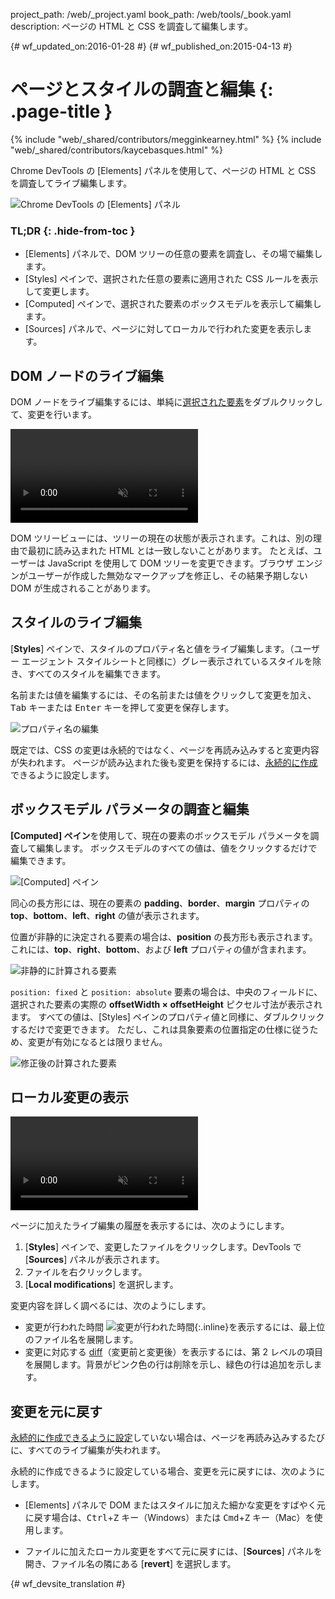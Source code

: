 project_path: /web/_project.yaml
book_path: /web/tools/_book.yaml
description: ページの HTML と CSS を調査して編集します。

{# wf_updated_on:2016-01-28 #}
{# wf_published_on:2015-04-13 #}

# ページとスタイルの調査と編集 {: .page-title }

{% include "web/_shared/contributors/megginkearney.html" %}
{% include "web/_shared/contributors/kaycebasques.html" %}

Chrome DevTools の [Elements] パネルを使用して、ページの HTML と CSS を調査してライブ編集します。


![Chrome DevTools の [Elements] パネル](imgs/elements-panel.png)


### TL;DR {: .hide-from-toc }
- [Elements] パネルで、DOM ツリーの任意の要素を調査し、その場で編集します。
- [Styles] ペインで、選択された任意の要素に適用された CSS ルールを表示して変更します。
- [Computed] ペインで、選択された要素のボックスモデルを表示して編集します。
- [Sources] パネルで、ページに対してローカルで行われた変更を表示します。


##  DOM ノードのライブ編集

DOM ノードをライブ編集するには、単純に[選択された要素](#inspect-an-element)をダブルクリックして、変更を行います。


<video src="animations/edit-element-name.mp4" style="max-width:100%;"
       loop muted autoplay controls></video>

DOM ツリービューには、ツリーの現在の状態が表示されます。これは、別の理由で最初に読み込まれた HTML とは一致しないことがあります。
たとえば、ユーザーは JavaScript を使用して DOM ツリーを変更できます。ブラウザ エンジンがユーザーが作成した無効なマークアップを修正し、その結果予期しない DOM が生成されることがあります。



##  スタイルのライブ編集

[**Styles**] ペインで、スタイルのプロパティ名と値をライブ編集します。（ユーザー エージェント スタイルシートと同様に）グレー表示されているスタイルを除き、すべてのスタイルを編集できます。



名前または値を編集するには、その名前または値をクリックして変更を加え、<kbd class="kbd">Tab</kbd> キーまたは <kbd class="kbd">Enter</kbd> キーを押して変更を保存します。


![プロパティ名の編集](imgs/edit-property-name.png)

既定では、CSS の変更は永続的ではなく、ページを再読み込みすると変更内容が失われます。
ページが読み込まれた後も変更を保持するには、[永続的に作成](/web/tools/setup/setup-workflow)できるように設定します。

 

##  ボックスモデル パラメータの調査と編集

**[Computed] ペイン**を使用して、現在の要素のボックスモデル パラメータを調査して編集します。
ボックスモデルのすべての値は、値をクリックするだけで編集できます。


![[Computed] ペイン](imgs/computed-pane.png)

同心の長方形には、現在の要素の **padding**、**border**、**margin** プロパティの **top**、**bottom**、**left**、**right** の値が表示されます。

 

位置が非静的に決定される要素の場合は、**position** の長方形も表示されます。これには、**top**、**right**、**bottom**、および **left** プロパティの値が含まれます。



![非静的に計算される要素](imgs/computed-non-static.png)

`position: fixed` と `position: absolute` 要素の場合は、中央のフィールドに、選択された要素の実際の **offsetWidth × offsetHeight** ピクセル寸法が表示されます。
すべての値は、[Styles] ペインのプロパティ値と同様に、ダブルクリックするだけで変更できます。
ただし、これは具象要素の位置指定の仕様に従うため、変更が有効になるとは限りません。



![修正後の計算された要素](imgs/computed-fixed.png)

##  ローカル変更の表示

<video src="animations/revisions.mp4" style="max-width:100%;"
       autoplay loop muted controls></video>

ページに加えたライブ編集の履歴を表示するには、次のようにします。

1. [**Styles**] ペインで、変更したファイルをクリックします。DevTools で [**Sources**] パネルが表示されます。
1. ファイルを右クリックします。
1. [**Local modifications**] を選択します。

変更内容を詳しく調べるには、次のようにします。

* 変更が行われた時間 ![変更が行われた時間](imgs/image_25.png){:.inline}を表示するには、最上位のファイル名を展開します。
* 変更に対応する [diff](https://en.wikipedia.org/wiki/Diff)（変更前と変更後）を表示するには、第 2 レベルの項目を展開します。背景がピンク色の行は削除を示し、緑色の行は追加を示します。


##  変更を元に戻す

[永続的に作成できるように設定](/web/tools/setup/setup-workflow)していない場合は、ページを再読み込みするたびに、すべてのライブ編集が失われます。


永続的に作成できるように設定している場合、変更を元に戻すには、次のようにします。

* [Elements] パネルで DOM またはスタイルに加えた細かな変更をすばやく元に戻す場合は、<kbd class="kbd">Ctrl</kbd>+<kbd class="kbd">Z</kbd> キー（Windows）または <kbd class="kbd">Cmd</kbd>+<kbd class="kbd">Z</kbd> キー（Mac）を使用します。



* ファイルに加えたローカル変更をすべて元に戻すには、[**Sources**] パネルを開き、ファイル名の隣にある [**revert**] を選択します。


[inspect]: /web/tools/chrome-devtools/debug/command-line/command-line-reference#inspect


{# wf_devsite_translation #}
